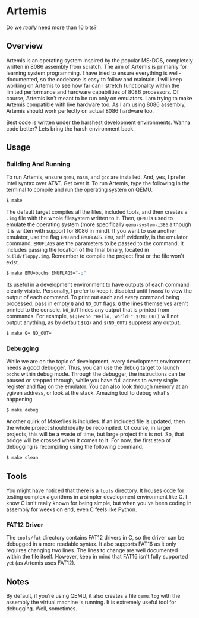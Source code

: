 # Artemis

Do we *really* need more than 16 bits?

## Overview

Artemis is an operating system inspired by the popular MS-DOS, completely written in 8086 assembly from scratch. The aim of Artemis is primarily for learning system programming. I have tried to ensure everything is well-documented, so the codebase is easy to follow and maintain. I will keep working on Artemis to see how far can I stretch functionality within the limited performance and hardware capabilities of 8086 processors. Of course, Artemis isn't meant to be run only on emulators. I am trying to make Artemis compatible with live hardware too. As I am using 8086 assembly, Artemis should work perfectly on actual 8086 hardware too. 

Best code is written under the harshest development environments. Wanna code better? Lets bring the harsh environment back.

## Usage

### Building And Running

To run Artemis, ensure `qemu`, `nasm`, and `gcc` are installed. And, yes, I prefer Intel syntax over AT&T. Get over it. To run Artemis, type the following in the terminal to compile and run the operating system on QEMU. 

```bash
$ make
```

The default target compiles all the files, included tools, and then creates a `.img` file with the whole filesystem written to it. Then, `QEMU` is used to emulate the operating system (more specifically `qemu-system-i386` although it is written with support for 8086 in mind). If you want to use another emulator, use the flag `EMU` and `EMUFLAGS`. `EMU`, self evidently, is the emulator command. `EMUFLAGS` are the parameters to be passed to the command. It includes passing the location of the final binary, located in `build/floppy.img`. Remember to compile the project first or the file won't exist.

```bash
$ make EMU=bochs EMUFLAGS="-q"
```

Its useful in a development environment to have outputs of each command clearly visible. Personally, I prefer to keep it disabled until I *need* to view the output of each command. To print out each and every command being processed, pass in empty `Q` and `NO_OUT` flags. `Q` the lines themselves aren't printed to the console. `NO_OUT` hides any output that is printed from commands. For example, `$(Q)echo "Hello, world!" $(NO_OUT)` will not output anything, as by default `$(Q)` and `$(NO_OUT)` suppress any output.

```bash
$ make Q= NO_OUT=
```

### Debugging

While we are on the topic of development, every development environment needs a good debugger. Thus, you can use the debug target to launch `bochs` within debug mode. Through the debugger, the instructions can be paused or stepped through, while you have full access to every single register and flag on the emulator. You can also look through memory at an ygiven address, or look at the stack. Amazing tool to debug what's happening.

```bash
$ make debug
```

Another quirk of Makefiles is includes. If an included file is updated, then the whole project should ideally be recompiled. Of course, in larger projects, this will be a waste of time, but large project this is not. So, that bridge will be crossed when it comes to it. For now, the first step of debugging is recompiling using the following command.

```bash
$ make clean
```
## Tools

You might have noticed that there is a `tools` directory. It houses code for testing complex algorithms in a simpler development environment like C. I know C isn't really known for being simple, but when you've been coding in assembly for weeks on end, even C feels like Python.

### FAT12 Driver

The `tools/fat` directory contains FAT12 drivers in C, so the driver can be debugged in a more readable syntax. It also supports FAT16 as it only requires changing two lines. The lines to change are well documented within the file itself. However, keep in mind that FAT16 isn't fully supported yet (as Artemis uses FAT12).

## Notes

By default, if you're using QEMU, it also creates a file `qemu.log` with the assembly the virtual machine is running. It is extremely useful tool for debugging. Well, sometimes.
